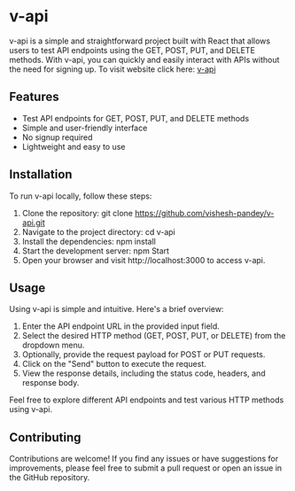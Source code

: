 # v-api

v-api is a simple and straightforward project built with React that allows users to test API endpoints using the GET, POST, PUT, and DELETE methods. With v-api, you can quickly and easily interact with APIs without the need for signing up.
To visit website click here: [v-api](https://vishesh-pandey.github.io/v-api)

## Features

- Test API endpoints for GET, POST, PUT, and DELETE methods
- Simple and user-friendly interface
- No signup required
- Lightweight and easy to use

## Installation

To run v-api locally, follow these steps:

1. Clone the repository: git clone https://github.com/vishesh-pandey/v-api.git
2. Navigate to the project directory: cd v-api
3. Install the dependencies: npm install
4. Start the development server: npm Start
5. Open your browser and visit http://localhost:3000 to access v-api.

## Usage

Using v-api is simple and intuitive. Here's a brief overview:

1. Enter the API endpoint URL in the provided input field.
2. Select the desired HTTP method (GET, POST, PUT, or DELETE) from the dropdown menu.
3. Optionally, provide the request payload for POST or PUT requests.
4. Click on the "Send" button to execute the request.
5. View the response details, including the status code, headers, and response body.

Feel free to explore different API endpoints and test various HTTP methods using v-api.

## Contributing

Contributions are welcome! If you find any issues or have suggestions for improvements, please feel free to submit a pull request or open an issue in the GitHub repository.
